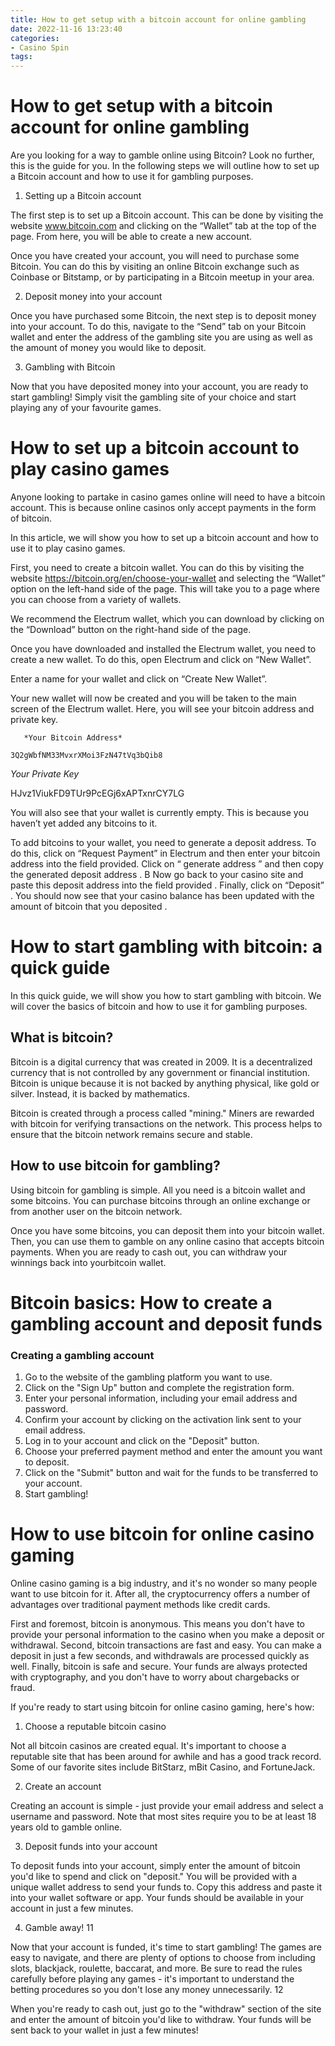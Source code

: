 ```yaml
---
title: How to get setup with a bitcoin account for online gambling
date: 2022-11-16 13:23:40
categories:
- Casino Spin
tags:
---
```



#  How to get setup with a bitcoin account for online gambling



Are you looking for a way to gamble online using Bitcoin? Look no further, this is the guide for you. In the following steps we will outline how to set up a Bitcoin account and how to use it for gambling purposes.

1. Setting up a Bitcoin account

The first step is to set up a Bitcoin account. This can be done by visiting the website www.bitcoin.com and clicking on the “Wallet” tab at the top of the page. From here, you will be able to create a new account.

Once you have created your account, you will need to purchase some Bitcoin. You can do this by visiting an online Bitcoin exchange such as Coinbase or Bitstamp, or by participating in a Bitcoin meetup in your area.

2. Deposit money into your account

Once you have purchased some Bitcoin, the next step is to deposit money into your account. To do this, navigate to the “Send” tab on your Bitcoin wallet and enter the address of the gambling site you are using as well as the amount of money you would like to deposit.

3. Gambling with Bitcoin

Now that you have deposited money into your account, you are ready to start gambling! Simply visit the gambling site of your choice and start playing any of your favourite games.

#  How to set up a bitcoin account to play casino games

Anyone looking to partake in casino games online will need to have a bitcoin account. This is because online casinos only accept payments in the form of bitcoin.

In this article, we will show you how to set up a bitcoin account and how to use it to play casino games.

First, you need to create a bitcoin wallet. You can do this by visiting the website https://bitcoin.org/en/choose-your-wallet and selecting the “Wallet” option on the left-hand side of the page. This will take you to a page where you can choose from a variety of wallets.

We recommend the Electrum wallet, which you can download by clicking on the “Download” button on the right-hand side of the page.

Once you have downloaded and installed the Electrum wallet, you need to create a new wallet. To do this, open Electrum and click on “New Wallet”.

Enter a name for your wallet and click on “Create New Wallet”.

Your new wallet will now be created and you will be taken to the main screen of the Electrum wallet. Here, you will see your bitcoin address and private key.















       *Your Bitcoin Address*

    3Q2gWbfNM33MvxrXMoi3FzN47tVq3bQib8



  *Your Private Key*

  HJvz1ViukFD9TUr9PcEGj6xAPTxnrCY7LG

You will also see that your wallet is currently empty. This is because you haven’t yet added any bitcoins to it.

To add bitcoins to your wallet, you need to generate a deposit address. To do this, click on “Request Payment” in Electrum and then enter your bitcoin address into the field provided. Click on “ generate address ” and then copy the generated deposit address .
B Now go back to your casino site and paste this deposit address into the field provided . Finally, click on “Deposit” . You should now see that your casino balance has been updated with the amount of bitcoin that you deposited .

#  How to start gambling with bitcoin: a quick guide

In this quick guide, we will show you how to start gambling with bitcoin. We will cover the basics of bitcoin and how to use it for gambling purposes.

## What is bitcoin?

Bitcoin is a digital currency that was created in 2009. It is a decentralized currency that is not controlled by any government or financial institution. Bitcoin is unique because it is not backed by anything physical, like gold or silver. Instead, it is backed by mathematics.

Bitcoin is created through a process called "mining." Miners are rewarded with bitcoin for verifying transactions on the network. This process helps to ensure that the bitcoin network remains secure and stable.

## How to use bitcoin for gambling?

Using bitcoin for gambling is simple. All you need is a bitcoin wallet and some bitcoins. You can purchase bitcoins through an online exchange or from another user on the bitcoin network.

Once you have some bitcoins, you can deposit them into your bitcoin wallet. Then, you can use them to gamble on any online casino that accepts bitcoin payments. When you are ready to cash out, you can withdraw your winnings back into yourbitcoin wallet.

#  Bitcoin basics: How to create a gambling account and deposit funds

### Creating a gambling account
1. Go to the website of the gambling platform you want to use.
2. Click on the "Sign Up" button and complete the registration form.
3. Enter your personal information, including your email address and password.
4. Confirm your account by clicking on the activation link sent to your email address.
5. Log in to your account and click on the "Deposit" button.
6. Choose your preferred payment method and enter the amount you want to deposit.
7. Click on the "Submit" button and wait for the funds to be transferred to your account.
8. Start gambling!


#  How to use bitcoin for online casino gaming

Online casino gaming is a big industry, and it's no wonder so many people want to use bitcoin for it. After all, the cryptocurrency offers a number of advantages over traditional payment methods like credit cards.

First and foremost, bitcoin is anonymous. This means you don't have to provide your personal information to the casino when you make a deposit or withdrawal. Second, bitcoin transactions are fast and easy. You can make a deposit in just a few seconds, and withdrawals are processed quickly as well. Finally, bitcoin is safe and secure. Your funds are always protected with cryptography, and you don't have to worry about chargebacks or fraud.

If you're ready to start using bitcoin for online casino gaming, here's how:

1. Choose a reputable bitcoin casino

Not all bitcoin casinos are created equal. It's important to choose a reputable site that has been around for awhile and has a good track record. Some of our favorite sites include BitStarz, mBit Casino, and FortuneJack.

2. Create an account

Creating an account is simple - just provide your email address and select a username and password. Note that most sites require you to be at least 18 years old to gamble online.

3. Deposit funds into your account

To deposit funds into your account, simply enter the amount of bitcoin you'd like to spend and click on "deposit." You will be provided with a unique wallet address to send your funds to. Copy this address and paste it into your wallet software or app. Your funds should be available in your account in just a few minutes.

4. Gamble away!
11

Now that your account is funded, it's time to start gambling! The games are easy to navigate, and there are plenty of options to choose from including slots, blackjack, roulette, baccarat, and more. Be sure to read the rules carefully before playing any games - it's important to understand the betting procedures so you don't lose any money unnecessarily. 
12

When you're ready to cash out, just go to the "withdraw" section of the site and enter the amount of bitcoin you'd like to withdraw. Your funds will be sent back to your wallet in just a few minutes!